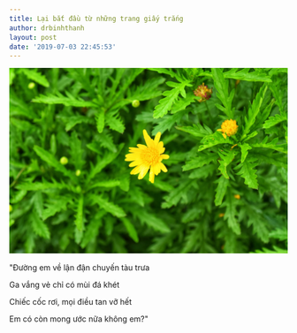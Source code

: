 ```yaml
---
title: Lại bắt đầu từ những trang giấy trắng
author: drbinhthanh
layout: post
date: '2019-07-03 22:45:53'
---
```


![hoa cúc](/assets/img/hoacuc.jpg)

"Đường em về lận đận chuyến tàu trưa  

Ga vắng vẻ chỉ có mùi đá khét  

Chiếc cốc rơi, mọi điều tan vỡ hết  

Em có còn mong ước nữa không em?"